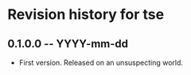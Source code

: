 # Revision history for tse

## 0.1.0.0 -- YYYY-mm-dd

* First version. Released on an unsuspecting world.
